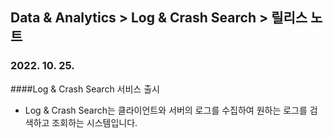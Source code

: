 ## Data & Analytics > Log & Crash Search > 릴리스 노트

### 2022. 10. 25.
####Log & Crash Search 서비스 출시
* Log & Crash Search는 클라이언트와 서버의 로그를 수집하여 원하는 로그를 검색하고 조회하는 시스템입니다. 